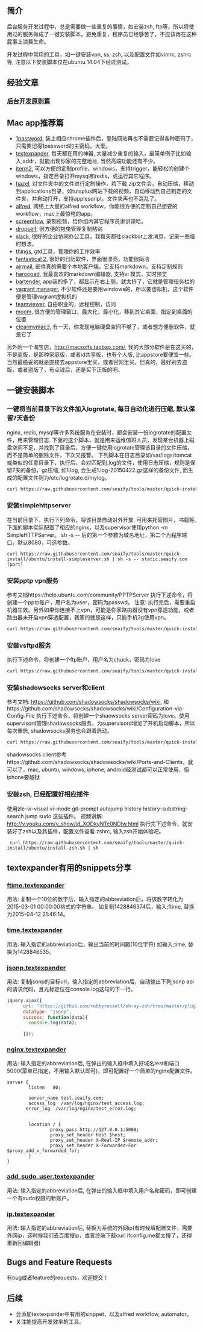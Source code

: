 ## 简介
后台服务开发过程中，总是需要做一些重复的事情，如安装zsh, ftp等，所以将使用过的服务做成了一键安装脚本，避免重复，程序员已经够苦了，不应该再在这种屁事上浪费生命。

开发过程中常用的工具，如一键安装vpn, ss, zsh, 以及配置文件如vimrc, zshrc等, 注意以下安装脚本仅在ubuntu 14.04下经过测试。

## 经验文章
### [后台开发原则篇](rules/后台开发经验.md)

## Mac app推荐篇
- [1password](https://agilebits.com/onepassword), 装上相应chrome插件后，登陆网站再也不需要记得各种密码了，只需要记得1password的主密码，大爱。
- [textexpander](https://smilesoftware.com/TextExpander/index.html), 每天都在用的神器, 大量减少重复的输入，最简单例子比如输入;addr，就能出现你家的完整地址, 当然高端功能还有不少。
- [iterm2](http://iterm2.com/), 可以方便的定制profile，windows，支持trigger，能轻松的创建个windows，指定目录打开mysql和redis，或运行其它程序。  
- [hazel](http://www.noodlesoft.com/hazel.php), 对文件夹中的文件进行定制操作，若下载.zip文件会，自动压缩，移动到applications目录，如tutsplus网站下载的视频，自动移动到自己制定的文件夹，并自动打开，支持applescript。文件夹再也不混乱了。
- [alfred](http://www.alfredapp.com/), 网络上大量的alfred workflow，你能很方便的定制自己想要的workflow，mac上最惊艳的app。
- [screenflow](http://www.telestream.net/screenflow/overview.htm), 录制视频，给你组内其它程序员讲讲课哈。
- [dropself](https://pilotmoon.com/dropshelf/), 很方便的拖曳管理复制粘贴  
- [slack](https://slack.com/), 很好的企业协同办公工具，我每天都往slackbot上发消息，记录一些临时想法。
- [things](https://culturedcode.com/things/), gtd工具，管理你的工作效率
- [fantastical 2](http://flexibits.com/Fantastical), 很好的日历软件，界面很漂亮，功能很简洁
- [airmail](http://airmailapp.com/), 邮件真的需要个本地客户端，它支持markdown，支持定制规则
- [haroopad](http://pad.haroopress.com/), 我最喜欢的markdown编辑器, 支持vi 模式，实时预览
- [bartender](http://www.macbartender.com/), app装的多了，都显示在右上侧，就太挤了，它就是管理任务栏的
- [vagrant manager](http://vagrantmanager.com/), 不少软件还是要用windows的，所以要虚拟机，这个软件便是管理vagrant虚拟机的
- [teamviewer](https://www.teamviewer.com/en/index.aspx), 自由职业的，远程控制，访问
- [moom](http://manytricks.com/moom/), 很方便的管理窗口，最大化，最小化，移到其它桌面，指定到桌面的位置
- [clearmymac3](http://cleanmymac.com/), 有一天，你发现电脑硬盘空间不够了，或者想方便删软件，就是它了

另外附一个淘宝店，http://macsofts.taobao.com/, 我的大部分软件是在这买的，不是盗版，是那种家庭版，或者id共享版，也有个人版, 比appstore要便宜一些。
当然最稳妥的就是直接去appstore里买，或者官网里买。但真的，最好别去盗版，或者盗版了，有点钱后，还是买下正版的吧。

## 一键安装脚本
### 一键将当前目录下的文件加入logrotate, 每日自动化进行压缩, 默认保留7天备份
nginx, redis, mysql等许多系统服务在安装时，都会安装一份logrotate的配置文件，用来管理日志. 下面的这个脚本，就是用来运维值班人员，发现某台机器上磁盘空间不足，并找到了目录后，方便一键使用logrotate管理该目录的文件压缩，而不是简单的删除文件，下次又报警。
下列脚本在日志目录如/var/logs/tomcat或类似的任意目录下，执行后，会对匹配到.log的文件，使用日志压缩，规则是保留7天的备份，gz压缩, 如1.log, 会生成1.log-20150422.gz这样的备份文件, 而生成的配置文件则为/etc/logrotate.d/mylog。
```sh
curl https://raw.githubusercontent.com/seaify/tools/master/quick-install/ubuntu/quick-logrotate.sh | sudo sh -s .log mylog
```

### 安装simplehttpserver
在当前目录下，执行下列命令，将该目录自动对外开放, 可用来托管图片，书籍等, 下面的脚本实际配置了相应的nginx，以及supervisor使用python -m SimpleHTTPServer。
sh -s -- 后的第一个参数为域名地址，第二个为程序端口，默认8080，可选参数。
```
curl https://raw.githubusercontent.com/seaify/tools/master/quick-install/ubuntu/install-simpleserver.sh | sh -s -- static.seaify.com [port]
```

### 安装pptp vpn服务
参考文档https://help.ubuntu.com/community/PPTPServer
执行下述命令，将创建一个pptp账户，用户名为user，密码为passwd。
注意: 执行完后，需要重启机器生效。另外如果你连接不上vpn，可能是你家路由器没有vpn穿透功能，或者路由器未开启vpn穿透配置，我家的就是这样，只能手机3g使用vpn。
```sh
curl https://raw.githubusercontent.com/seaify/tools/master/quick-install/ubuntu/install-pptp.sh | sh -s -- user passwd
```
### 安装vsftpd服务
执行下述命令，将创建一个ftp账户，用户名为chuck，密码为love
```sh
curl https://raw.githubusercontent.com/seaify/tools/master/quick-install/ubuntu/install-ftp.sh | sh -s chuck love
```

### 安装shadowsocks server和client
参考文档: https://github.com/shadowsocks/shadowsocks/wiki, 和https://github.com/shadowsocks/shadowsocks/wiki/Configuration-via-Config-File
执行下述命令，将创建一个shaowsocks server密码为love。使用supervisord管理shadowsocks服务，为supervisord增加了开机启动脚本，所以每次重启, shadowsocks服务也会跟着启动。
```sh
curl https://raw.githubusercontent.com/seaify/tools/master/quick-install/ubuntu/install-shadowsock-server.sh | sh -s -- love
```

shadowsocks client参考https://github.com/shadowsocks/shadowsocks/wiki/Ports-and-Clients，就可以了，mac, ubuntu, windows, iphone, android经测试都可以正常使用，但iphone要越狱


### 安装zsh, 已经配置好相应插件
使用zle-vi-visual vi-mode git-prompt autojump history history-substring-search jump sudo 这些插件。
视频讲解: http://v.youku.com/v_show/id_XODkyNTc0NDIw.html
执行完下述命令，就安装好了zsh以及其插件，配置文件查看.zshrc, 输入zsh开始体验吧。
```
 curl https://raw.githubusercontent.com/seaify/tools/master/quick-install/ubuntu/install-zsh.sh | sh
```


## textexpander有用的snippets分享
### [ftime.textexpander](textexpander/ftime.textexpander)
用法: 复制一个10位的数字后，输入指定的abbreviation后，将该数字转化为2015-03-01 00:00:00格式的字符串。
如复制1428846374后，输入;ftime, 替换为2015-04-12 21:46:14。

### [time.textexpander](textexpander/time.textexpander)
用法: 输入指定的abbreviation后，输出当前的时间戳(10位字符)
如输入;time, 替换为1428846535。

### [jsonp.textexpander](textexpander/jsonp.textexpander)
用法: 复制jsonp的目标url，输入指定的abbreviation后，自动输出下列jsonp api的请求代码，且光标定位在console.log这句的下一行。
```javascript
jquery.ajax({
      url: "https://github.com/robbyrussell/oh-my-zsh/tree/master/plugins",
      dataType: "jsonp",
      success: function(data){
        console.log(data);
        
      }});
```

### [nginx.textexpander](textexpander/nginx.textexpander)
用法: 输入指定的abbreviation后, 在弹出的输入框中填入好域名test和端口5000(菜单已指定，不用输入默认即可)，即可配置好一个简单的nginx配置文件。
```ngnix
server {
        listen   80;

        server_name test.seaify.com;
        access_log  /var/log/nginx/test_access.log;
       error_log  /var/log/nginx/test_error.log;


        location / {
                proxy_pass http://127.0.0.1:5000;
                proxy_set_header Host $host;
                proxy_set_header X-Real-IP $remote_addr;
                proxy_set_header X-Forwarded-For $proxy_add_x_forwarded_for;
        }
}
```


### [add_sudo_user.textexpander](textexpander/add_sudo_user.textexpander)
用法: 输入指定的abbreviation后, 在弹出的输入框中填入用户名和密码，即可创建一个有sudo权限的新账户。


### [ip.textexpander](textexpander/ip.textexpander)
用法: 输入指定的abbreviation后, 替换为系统的外网ip(有时候填配置文件，需要外网ip，这时候我们去百度搜ip，或者终端下敲curl ifconfig.me都太慢了，还得重新回编辑器)


## Bugs and Feature Requests
有bug或者feature的requests，欢迎提交！

## 后续
- 会添加textexpander中有用的sinppet，以及alfred workflow, automator。
- 关注能提高开发效率的工具。

